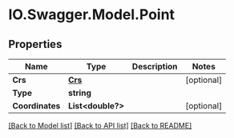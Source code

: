 # IO.Swagger.Model.Point
## Properties

Name | Type | Description | Notes
------------ | ------------- | ------------- | -------------
**Crs** | [**Crs**](Crs.md) |  | [optional] 
**Type** | **string** |  | 
**Coordinates** | **List&lt;double?&gt;** |  | [optional] 

[[Back to Model list]](../README.md#documentation-for-models) [[Back to API list]](../README.md#documentation-for-api-endpoints) [[Back to README]](../README.md)

